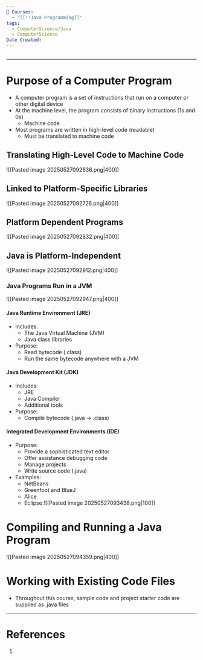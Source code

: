 ```yaml
---
📕 Courses:
  - "[[!!Java Programming]]"
tags:
  - ComputerScience/Java
  - ComputerScience
Date Created:
---
```

```table-of-contents
```
---
# Purpose of a Computer Program
- A computer program is a set of instructions that run on a computer or other digital device
- At the machine level, the program consists of binary instructions (1s and 0s)
	- Machine code
- Most programs are written in high-level code (readable)
	- Must be translated to machine code
## Translating High-Level Code to Machine Code
![[Pasted image 20250527092636.png|400]]
## Linked to Platform-Specific Libraries
![[Pasted image 20250527092726.png|400]]
## Platform Dependent Programs
![[Pasted image 20250527092832.png|400]]
## Java is Platform-Independent
![[Pasted image 20250527092912.png|400]]
### Java Programs Run in a JVM
![[Pasted image 20250527092947.png|400]]
#### Java Runtime Environment (JRE)
- Includes:
	- The Java Virtual Machine (JVM)
	- Java class libraries
- Purpose:
	- Read bytecode (.class)
	- Run the same bytecode anywhere with a JVM
#### Java Development Kit (JDK)
- Includes:
	- JRE
	- Java Compiler
	- Additional tools
- Purpose:
	- Compile bytecode (.java -> .class)

#### Integrated Development Environments (IDE)
- Purpose:
	- Provide a sophisticated text editor
	- Offer assistance debugging code
	- Manage projects
	- Write source code (.java)
- Examples:
	- NetBeans
	- Greenfoot and BlueJ
	- Alice
	- Eclipse
![[Pasted image 20250527093438.png|100]]

# Compiling and Running a Java Program
![[Pasted image 20250527094359.png|400]]

# Working with Existing Code Files
- Throughout this course, sample code and project starter code are supplied as .java files
---
# References
1. 